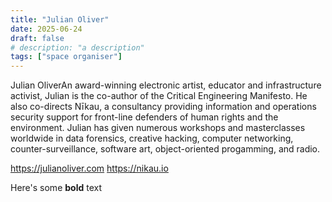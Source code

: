 ```yaml
---
title: "Julian Oliver"
date: 2025-06-24
draft: false
# description: "a description"
tags: ["space organiser"]
---
```


Julian OliverAn award-winning electronic artist, educator and infrastructure activist, Julian is the co-author of the Critical Engineering Manifesto. He also co-directs Nīkau, a consultancy providing information and operations security support for front-line defenders of human rights and the environment. Julian has given numerous workshops and masterclasses worldwide in data forensics, creative hacking, computer networking, counter-surveillance, software art, object-oriented progamming, and radio.

https://julianoliver.com
https://nikau.io



Here's some **bold** text

